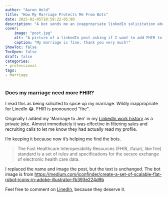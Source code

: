 ```yaml
---
author: "Aaron Held"
title: "How My Marriage Protects Me From Bots"
date: 2025-02-05T10:59:22-05:00
description: "A bot sends me an inappropriate linkedIn solicitation about adding fire to my marriage"
cover:
    image: "post.jpg"
    alt: "A picture of a linkedIn post asking if I want to add FHIR to my marriage"
    caption: "My marriage is fine, thank you very much!"
ShowToc: false
TocOpen: false
draft: false
categories:
- professional
tags:
- Marriage
---
```


### Does my marriage need more FHIR?

I read this as being solicited to spice up my marriage. Wildly inappropriate for LinedIn 😂. 
FHIR is pronounced "fire".

Originally I added my 'Marriage to Jen' in my [LinkedIn work history](https://www.linkedin.com/in/aaronheld/) as a private joke.  Almost immediately it was effective in filtering sales and recruiting calls to let me know they had actually read my profile.

I’m keeping it because now it’s helping me find the bots.

> The Fast Healthcare Interoperability Resources (FHIR, /faɪər/, like fire) standard is a set of rules and specifications for the secure exchange of electronic health care data.

I replaced the name and image the post, but the text is unchanged.  The bot image is from https://medium.com/iconfinder/create-a-set-of-scalable-flat-robot-icons-in-adobe-illustrator-fb393e224d9b

Feel free to comment on [LinedIn](https://www.linkedin.com/posts/aaronheld_does-my-marriage-need-more-fhir-originally-activity-7292936776883527680-D0Nf?utm_source=social_share_send&utm_medium=member_desktop_web&rcm=ACoAAABYtIIBRVQrGe5GRc8vPnSRr3--lonpOLQ), because they deserve it.
